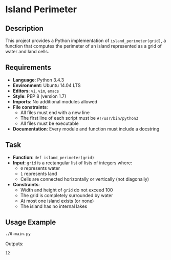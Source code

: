 # Island Perimeter

## Description
This project provides a Python implementation of `island_perimeter(grid)`, a function that computes the perimeter of an island represented as a grid of water and land cells.

## Requirements
- **Language**: Python 3.4.3
- **Environment**: Ubuntu 14.04 LTS
- **Editors**: `vi`, `vim`, `emacs`
- **Style**: PEP 8 (version 1.7)
- **Imports**: No additional modules allowed
- **File constraints**:
  - All files must end with a new line
  - The first line of each script must be `#!/usr/bin/python3`
  - All files must be executable
- **Documentation**: Every module and function must include a docstring

## Task
- **Function**: `def island_perimeter(grid)`
- **Input**: `grid` is a rectangular list of lists of integers where:
  - `0` represents water
  - `1` represents land
  - Cells are connected horizontally or vertically (not diagonally)
- **Constraints**:
  - Width and height of `grid` do not exceed 100
  - The grid is completely surrounded by water
  - At most one island exists (or none)
  - The island has no internal lakes

## Usage Example
```bash
./0-main.py
```
Outputs:
```text
12
```
